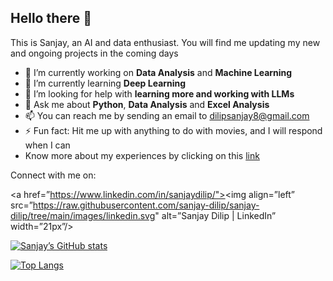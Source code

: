 ## Hello there 👋

This is Sanjay, an AI and data enthusiast. You will find me updating my new and ongoing projects in the coming days

- 🔭 I’m currently working on **Data Analysis** and **Machine Learning**
- 🌱 I’m currently learning **Deep Learning**
- 🤔 I’m looking for help with **learning more and working with LLMs**
- 💬 Ask me about **Python**, **Data Analysis** and **Excel Analysis**
- 📫 You can reach me by sending an email to <dilipsanjay8@gmail.com>
- ⚡ Fun fact: Hit me up with anything to do with movies, and I will respond when I can
- Know more about my experiences by clicking on this <a href="https://drive.google.com/file/d/1C9RrGq9Uix_fPXdNVqz5W6CsNaJvPDI5/view?usp=drive_link">link</a>

Connect with me on:

<a href=”https://www.linkedin.com/in/sanjaydilip/"><img align=”left” src=”https://raw.githubusercontent.com/sanjay-dilip/sanjay-dilip/tree/main/images/linkedin.svg" alt=”Sanjay Dilip | LinkedIn” width=”21px”/></a>

[![Sanjay’s GitHub stats](https://github-readme-stats.vercel.app/api?username=sanjay-dilip)](https://github.com/sanjay-dilip)

[![Top Langs](https://github-readme-stats.vercel.app/api/top-langs/?username=sanjay-dilip&layout=compact)](https://github.com/sanjay-dilip)
